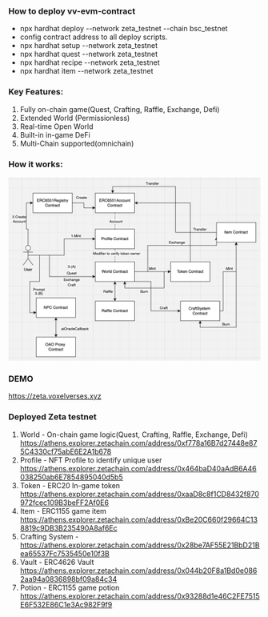 ### How to deploy vv-evm-contract
* npx hardhat deploy --network zeta_testnet --chain bsc_testnet
* config contract address to all deploy scripts.
* npx hardhat setup --network zeta_testnet
* npx hardhat quest --network zeta_testnet
* npx hardhat recipe --network zeta_testnet
* npx hardhat item --network zeta_testnet

### Key Features:
1. Fully on-chain game(Quest, Crafting, Raffle, Exchange, Defi)
2. Extended World (Permissionless)
3. Real-time Open World
4. Built-in in-game DeFi
5. Multi-Chain supported(omnichain)

### How it works:
![How it works](/howitwork.png "How it works")

### DEMO
https://zeta.voxelverses.xyz

### Deployed Zeta testnet
1. World - On-chain game logic(Quest, Crafting, Raffle, Exchange, Defi) https://athens.explorer.zetachain.com/address/0xf778a16B7d27448e875C4330cf75abE6E2A1b678 
2. Profile - NFT Profile to identify unique user https://athens.explorer.zetachain.com/address/0x464baD40aAdB6A46038250ab6E7854895040d5b5
3. Token - ERC20 In-game token https://athens.explorer.zetachain.com/address/0xaaD8c8f1CD8432f870972fcec109B3beFF2Af0E6
4. Item - ERC1155 game item https://athens.explorer.zetachain.com/address/0xBe20C660f29664C138819c9DB3B235490A8af6Ec
5. Crafting System - https://athens.explorer.zetachain.com/address/0x28be7AF55E21BbD21Bea65537Fc7535450e10f3B
6. Vault - ERC4626 Vault https://athens.explorer.zetachain.com/address/0x044b20F8a1Bd0e0862aa94a0836898bf09a84c34
7. Potion - ERC1155 game potion https://athens.explorer.zetachain.com/address/0x93288d1e46C2FE7515E6F532E86C1e3Ac982F9f9